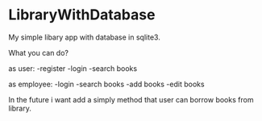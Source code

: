 # LibraryWithDatabase

My simple libary app with database in sqlite3.

What you can do?

as user:
-register
-login
-search books

as employee:
-login
-search books
-add books
-edit books

In the future i want add a simply method that user can borrow books from library.
